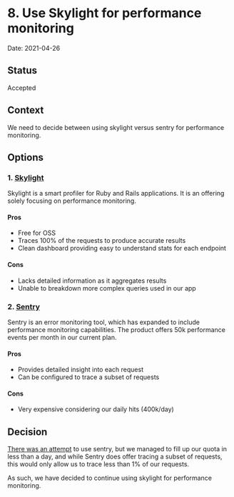 # 8. Use Skylight for performance monitoring

Date: 2021-04-26

## Status

Accepted

## Context

We need to decide between using skylight versus sentry for performance monitoring.

## Options

### 1. [Skylight](https://www.skylight.io/)

Skylight is a smart profiler for Ruby and Rails applications. It is an offering solely focusing on performance monitoring.

#### Pros

- Free for OSS
- Traces 100% of the requests to produce accurate results
- Clean dashboard providing easy to understand stats for each endpoint

#### Cons

- Lacks detailed information as it aggregates results
- Unable to breakdown more complex queries used in our app

### 2. [Sentry](https://sentry.io/features/distributed-tracing/)

Sentry is an error monitoring tool, which has expanded to include performance monitoring capabilities. The product offers 50k performance events per month in our current plan.

#### Pros

- Provides detailed insight into each request
- Can be configured to trace a subset of requests

#### Cons

- Very expensive considering our daily hits (400k/day)

## Decision

[There was an attempt](https://github.com/DFE-Digital/teacher-training-api/pull/1860) to use sentry, but we managed to fill up our quota in less than a day, and while Sentry does offer tracing a subset of requests, this would only allow us to trace less than 1% of our requests.

As such, we have decided to continue using skylight for performance monitoring.

